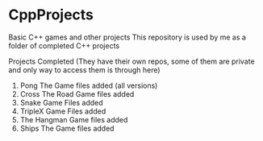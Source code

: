 # CppProjects
Basic C++ games and other projects 
This repository is used by me as a folder of completed C++ projects

Projects Completed (They have their own repos, some of them are private and only way to access them is through here)
1. Pong The Game files added (all versions)
2. Cross The Road Game files added
3. Snake Game Files added
4. TripleX Game Files added
4. The Hangman Game files added
5. Ships The Game files added
